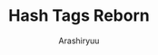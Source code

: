 ---
title: Hash Tags Reborn
author: Arashiryuu
description:
  Revives hashtags on Discord.
github: https://github.com/Arashiryuu/
download: https://github.com/Arashiryuu/crap/tree/master/ToastIntegrated/HashTagsReborn
support: https://github.com/Arashiryuu/crap/issues
tags:
layout: product
ghcommentid: 47
---